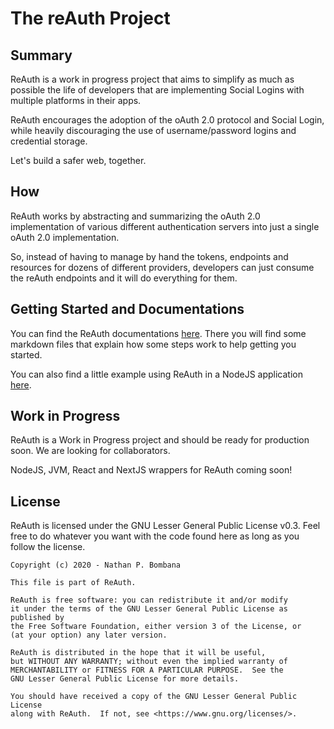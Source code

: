 # The reAuth Project

## Summary

ReAuth is a work in progress project that aims to simplify as much as possible the life of developers that are implementing Social Logins with multiple platforms in their apps.

ReAuth encourages the adoption of the oAuth 2.0 protocol and Social Login, while heavily discouraging the use of username/password logins and credential storage.

Let's build a safer web, together.

## How

ReAuth works by abstracting and summarizing the oAuth 2.0 implementation of various different authentication servers into just a single oAuth 2.0 implementation.

So, instead of having to manage by hand the tokens, endpoints and resources for dozens of different providers, developers can just consume the reAuth endpoints and it will do everything for them.

## Getting Started and Documentations

You can find the ReAuth documentations [here](docs). There you will find some markdown files that explain how some steps work to help getting you started.

You can also find a little example using ReAuth in a NodeJS application [here](example).


## Work in Progress

ReAuth is a Work in Progress project and should be ready for production soon. We are looking for collaborators.

NodeJS, JVM, React and NextJS wrappers for ReAuth coming soon!

## License

ReAuth is licensed under the GNU Lesser General Public License v0.3. Feel free to do whatever you want with the code found here as long as you follow the license.

```
Copyright (c) 2020 - Nathan P. Bombana 

This file is part of ReAuth.

ReAuth is free software: you can redistribute it and/or modify
it under the terms of the GNU Lesser General Public License as published by
the Free Software Foundation, either version 3 of the License, or
(at your option) any later version.

ReAuth is distributed in the hope that it will be useful,
but WITHOUT ANY WARRANTY; without even the implied warranty of
MERCHANTABILITY or FITNESS FOR A PARTICULAR PURPOSE.  See the
GNU Lesser General Public License for more details.

You should have received a copy of the GNU Lesser General Public License
along with ReAuth.  If not, see <https://www.gnu.org/licenses/>.
```
